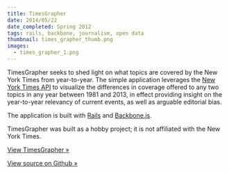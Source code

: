 ```yaml
---
title: TimesGrapher
date: 2014/05/22
date_completed: Spring 2012
tags: rails, backbone, journalism, open data
thumbnail: times_grapher_thumb.png
images:
  - times_grapher_1.png
---
```


TimesGrapher seeks to shed light on what topics are covered by the New York Times from year-to-year. The simple application leverages the [New York Times API](http://developer.nytimes.com/docs) to visualize the differences in coverage offered to any two topics in any year between 1981 and 2013, in effect providing insight on the year-to-year relevancy of current events, as well as arguable editorial bias.

The application is built with [Rails](http://rubyonrails.org) and [Backbone.js](http://backbonejs.org).

TimesGrapher was built as a hobby project; it is not affiliated with the New York Times.

[View TimesGrapher &raquo;](http://timesgrapher.herokuapp.com)

[View source on Github &raquo;](http://github.com/mdb/times_grapher)
